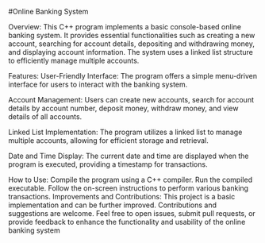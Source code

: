 #Online Banking System

Overview:
This C++ program implements a basic console-based online banking system. It provides essential functionalities such as creating a new account, searching for account details, depositing and withdrawing money, and displaying account information. The system uses a linked list structure to efficiently manage multiple accounts.

Features:
User-Friendly Interface: The program offers a simple menu-driven interface for users to interact with the banking system.

Account Management: Users can create new accounts, search for account details by account number, deposit money, withdraw money, and view details of all accounts.

Linked List Implementation: The program utilizes a linked list to manage multiple accounts, allowing for efficient storage and retrieval.

Date and Time Display: The current date and time are displayed when the program is executed, providing a timestamp for transactions.

How to Use:
Compile the program using a C++ compiler.
Run the compiled executable.
Follow the on-screen instructions to perform various banking transactions.
Improvements and Contributions:
This project is a basic implementation and can be further improved. Contributions and suggestions are welcome. Feel free to open issues, submit pull requests, or provide feedback to enhance the functionality and usability of the online banking system
